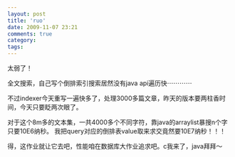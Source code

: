 ```yaml
---
layout: post
title: 'ruo'
date: 2009-11-07 23:21
comments: true
category: 
tags:
---
```

    

太弱了！

全文搜索，自己写个倒排索引搜索居然没有java api遍历快⋯⋯⋯⋯

不过indexer今天重写一遍快多了，处理3000多篇文章，昨天的版本要两柱香时间，今天只要眨两次眼了。

对于这个8m多的文本集，一共4000多个不同字符，靠java的arraylist暴搜n个字只要10E6纳秒。
我把query对应的倒排表value取来求交竟然要10E7纳秒！！！

得，这作业就让它去吧，性能咱在数据库大作业追求吧。c我来了，java拜拜～
